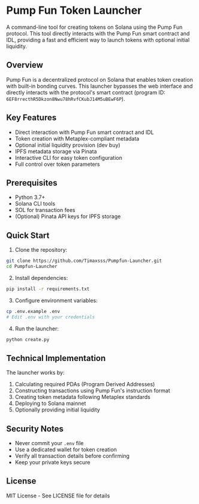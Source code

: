 # Pump Fun Token Launcher

A command-line tool for creating tokens on Solana using the Pump Fun protocol. This tool directly interacts with the Pump Fun smart contract and IDL, providing a fast and efficient way to launch tokens with optional initial liquidity.

## Overview

Pump Fun is a decentralized protocol on Solana that enables token creation with built-in bonding curves. This launcher bypasses the web interface and directly interacts with the protocol's smart contract (program ID: `6EF8rrecthR5Dkzon8Nwu78hRvfCKubJ14M5uBEwF6P`).

## Key Features

- Direct interaction with Pump Fun smart contract and IDL
- Token creation with Metaplex-compliant metadata
- Optional initial liquidity provision (dev buy)
- IPFS metadata storage via Pinata
- Interactive CLI for easy token configuration
- Full control over token parameters

## Prerequisites

- Python 3.7+
- Solana CLI tools
- SOL for transaction fees
- (Optional) Pinata API keys for IPFS storage

## Quick Start

1. Clone the repository:
```bash
git clone https://github.com/Timaxsss/Pumpfun-Launcher.git
cd Pumpfun-Launcher
```

2. Install dependencies:
```bash
pip install -r requirements.txt
```

3. Configure environment variables:
```bash
cp .env.example .env
# Edit .env with your credentials
```

4. Run the launcher:
```bash
python create.py
```

## Technical Implementation

The launcher works by:
1. Calculating required PDAs (Program Derived Addresses)
2. Constructing transactions using Pump Fun's instruction format
3. Creating token metadata following Metaplex standards
4. Deploying to Solana mainnet
5. Optionally providing initial liquidity

## Security Notes

- Never commit your `.env` file
- Use a dedicated wallet for token creation
- Verify all transaction details before confirming
- Keep your private keys secure

## License

MIT License - See LICENSE file for details 
